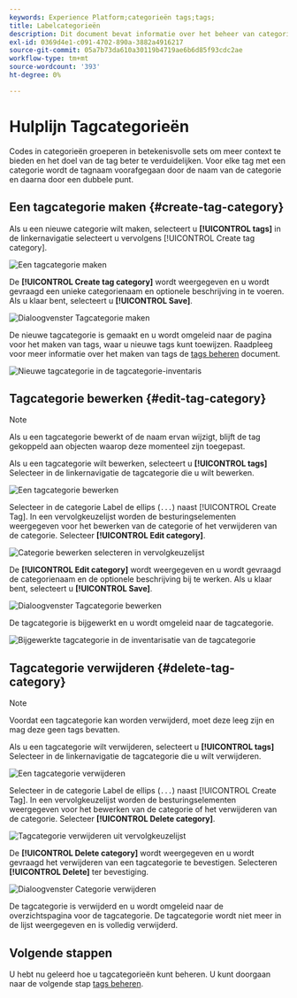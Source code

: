 ```yaml
---
keywords: Experience Platform;categorieën tags;tags;
title: Labelcategorieën
description: Dit document bevat informatie over het beheer van categorieën van uniforme tags in Adobe Experience Cloud
exl-id: 0369d4e1-c091-4702-890a-3882a4916217
source-git-commit: 05a7b73da610a30119b4719ae6b6d85f93cdc2ae
workflow-type: tm+mt
source-wordcount: '393'
ht-degree: 0%

---
```


# Hulplijn Tagcategorieën

Codes in categorieën groeperen in betekenisvolle sets om meer context te bieden en het doel van de tag beter te verduidelijken. Voor elke tag met een categorie wordt de tagnaam voorafgegaan door de naam van de categorie en daarna door een dubbele punt.

## Een tagcategorie maken {#create-tag-category}

Als u een nieuwe categorie wilt maken, selecteert u **[!UICONTROL tags]** in de linkernavigatie selecteert u vervolgens [!UICONTROL Create tag category].

![Een tagcategorie maken](./images/create-tag-category.png)

De **[!UICONTROL Create tag category]** wordt weergegeven en u wordt gevraagd een unieke categorienaam en optionele beschrijving in te voeren. Als u klaar bent, selecteert u **[!UICONTROL Save]**.

![Dialoogvenster Tagcategorie maken](./images/create-tag-category-dialog.png)

De nieuwe tagcategorie is gemaakt en u wordt omgeleid naar de pagina voor het maken van tags, waar u nieuwe tags kunt toewijzen. Raadpleeg voor meer informatie over het maken van tags de [tags beheren](./managing-tags.md#create-a-tag-create-tag) document.

![Nieuwe tagcategorie in de tagcategorie-inventaris](./images/new-tag-cateogry-listed.png)

## Tagcategorie bewerken {#edit-tag-category}

>[!NOTE]
>
>Als u een tagcategorie bewerkt of de naam ervan wijzigt, blijft de tag gekoppeld aan objecten waarop deze momenteel zijn toegepast.

Als u een tagcategorie wilt bewerken, selecteert u **[!UICONTROL tags]** Selecteer in de linkernavigatie de tagcategorie die u wilt bewerken.

![Een tagcategorie bewerken](./images/edit-tag-category.png)

Selecteer in de categorie Label de ellips (`...`) naast [!UICONTROL Create Tag]. In een vervolgkeuzelijst worden de besturingselementen weergegeven voor het bewerken van de categorie of het verwijderen van de categorie. Selecteer **[!UICONTROL Edit category]**.

![Categorie bewerken selecteren in vervolgkeuzelijst](./images/select-edit-tag-category.png)

De **[!UICONTROL Edit category]** wordt weergegeven en u wordt gevraagd de categorienaam en de optionele beschrijving bij te werken. Als u klaar bent, selecteert u **[!UICONTROL Save]**.

![Dialoogvenster Tagcategorie bewerken](./images/edit-category-dialog.png)

De tagcategorie is bijgewerkt en u wordt omgeleid naar de tagcategorie.

![Bijgewerkte tagcategorie in de inventarisatie van de tagcategorie](./images/updated-tag-category.png)

## Tagcategorie verwijderen {#delete-tag-category}

>[!NOTE]
>
>Voordat een tagcategorie kan worden verwijderd, moet deze leeg zijn en mag deze geen tags bevatten.

Als u een tagcategorie wilt verwijderen, selecteert u **[!UICONTROL tags]** Selecteer in de linkernavigatie de tagcategorie die u wilt verwijderen.

![Een tagcategorie verwijderen](./images/edit-tag-category.png)

Selecteer in de categorie Label de ellips (`...`) naast [!UICONTROL Create Tag]. In een vervolgkeuzelijst worden de besturingselementen weergegeven voor het bewerken van de categorie of het verwijderen van de categorie. Selecteer **[!UICONTROL Delete category]**.

![Tagcategorie verwijderen uit vervolgkeuzelijst](./images/select-delete-tag-category.png)

De **[!UICONTROL Delete category]** wordt weergegeven en u wordt gevraagd het verwijderen van een tagcategorie te bevestigen. Selecteren **[!UICONTROL Delete]** ter bevestiging.

![Dialoogvenster Categorie verwijderen](./images/delete-category-dialog.png)

De tagcategorie is verwijderd en u wordt omgeleid naar de overzichtspagina voor de tagcategorie. De tagcategorie wordt niet meer in de lijst weergegeven en is volledig verwijderd.

## Volgende stappen

U hebt nu geleerd hoe u tagcategorieën kunt beheren. U kunt doorgaan naar de volgende stap [tags beheren](./managing-tags.md).
